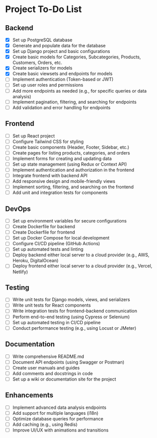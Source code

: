 # Project To-Do List

## Backend

- [x] Set up PostgreSQL database
- [x] Generate and populate data for the database
- [x] Set up Django project and basic configurations
- [x] Create basic models for Categories, Subcategories, Products, Customers, Orders, etc.
- [x] Create serializers for models
- [x] Create basic viewsets and endpoints for models
- [ ] Implement authentication (Token-based or JWT)
- [ ] Set up user roles and permissions
- [ ] Add more endpoints as needed (e.g., for specific queries or data analysis)
- [ ] Implement pagination, filtering, and searching for endpoints
- [ ] Add validation and error handling for endpoints

## Frontend

- [ ] Set up React project
- [ ] Configure Tailwind CSS for styling
- [ ] Create basic components (Header, Footer, Sidebar, etc.)
- [ ] Create pages for listing products, categories, and orders
- [ ] Implement forms for creating and updating data
- [ ] Set up state management (using Redux or Context API)
- [ ] Implement authentication and authorization in the frontend
- [ ] Integrate frontend with backend API
- [ ] Add responsive design and mobile-friendly views
- [ ] Implement sorting, filtering, and searching on the frontend
- [ ] Add unit and integration tests for components

## DevOps

- [ ] Set up environment variables for secure configurations
- [ ] Create Dockerfile for backend
- [ ] Create Dockerfile for frontend
- [ ] Set up Docker Compose for local development
- [ ] Configure CI/CD pipeline (GitHub Actions)
- [ ] Set up automated tests and linting
- [ ] Deploy backend either local server to a cloud provider (e.g., AWS, Heroku, DigitalOcean)
- [ ] Deploy frontend either local server to a cloud provider (e.g., Vercel, Netlify)

## Testing

- [ ] Write unit tests for Django models, views, and serializers
- [ ] Write unit tests for React components
- [ ] Write integration tests for frontend-backend communication
- [ ] Perform end-to-end testing (using Cypress or Selenium)
- [ ] Set up automated testing in CI/CD pipeline
- [ ] Conduct performance testing (e.g., using Locust or JMeter)

## Documentation

- [ ] Write comprehensive README.md
- [ ] Document API endpoints (using Swagger or Postman)
- [ ] Create user manuals and guides
- [ ] Add comments and docstrings in code
- [ ] Set up a wiki or documentation site for the project

## Enhancements

- [ ] Implement advanced data analysis endpoints
- [ ] Add support for multiple languages (i18n)
- [ ] Optimize database queries for performance
- [ ] Add caching (e.g., using Redis)
- [ ] Improve UI/UX with animations and transitions
